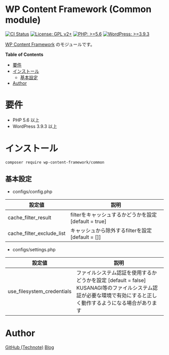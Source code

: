 # WP Content Framework (Common module)

[![CI Status](https://github.com/wp-content-framework/common/workflows/CI/badge.svg)](https://github.com/wp-content-framework/common/actions)
[![License: GPL v2+](https://img.shields.io/badge/License-GPL%20v2%2B-blue.svg)](http://www.gnu.org/licenses/gpl-2.0.html)
[![PHP: >=5.6](https://img.shields.io/badge/PHP-%3E%3D5.6-orange.svg)](http://php.net/)
[![WordPress: >=3.9.3](https://img.shields.io/badge/WordPress-%3E%3D3.9.3-brightgreen.svg)](https://wordpress.org/)

[WP Content Framework](https://github.com/wp-content-framework/core) のモジュールです。

<!-- START doctoc generated TOC please keep comment here to allow auto update -->
<!-- DON'T EDIT THIS SECTION, INSTEAD RE-RUN doctoc TO UPDATE -->
**Table of Contents**

- [要件](#%E8%A6%81%E4%BB%B6)
- [インストール](#%E3%82%A4%E3%83%B3%E3%82%B9%E3%83%88%E3%83%BC%E3%83%AB)
  - [基本設定](#%E5%9F%BA%E6%9C%AC%E8%A8%AD%E5%AE%9A)
- [Author](#author)

<!-- END doctoc generated TOC please keep comment here to allow auto update -->

# 要件
- PHP 5.6 以上
- WordPress 3.9.3 以上

# インストール

``` composer require wp-content-framework/common ```

## 基本設定
- configs/config.php

|設定値|説明|
|---|---|
|cache_filter_result|filterをキャッシュするかどうかを設定 \[default = true]|
|cache_filter_exclude_list|キャッシュから除外するfilterを設定 \[default = []]|

- configs/settings.php

|設定値|説明|
|---|---|
|use_filesystem_credentials|ファイルシステム認証を使用するかどうかを設定 \[default = false]<br>KUSANAGI等のファイルシステム認証が必要な環境で有効にすると正しく動作するようになる場合があります|

# Author

[GitHub (Technote)](https://github.com/technote-space)
[Blog](https://technote.space)
